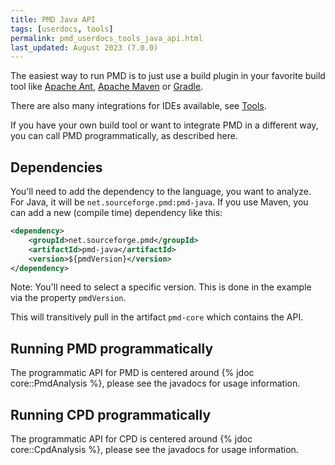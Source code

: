 ```yaml
---
title: PMD Java API
tags: [userdocs, tools]
permalink: pmd_userdocs_tools_java_api.html
last_updated: August 2023 (7.0.0)
---
```


The easiest way to run PMD is to just use a build plugin in your favorite build tool
like [Apache Ant](pmd_userdocs_tools_ant.html), [Apache Maven](pmd_userdocs_tools_maven.html) or
[Gradle](pmd_userdocs_tools_gradle.html).

There are also many integrations for IDEs available, see [Tools](pmd_userdocs_tools.html).

If you have your own build tool or want to integrate PMD in a different way, you can call PMD programmatically,
as described here.

## Dependencies

You'll need to add the dependency to the language, you want to analyze. For Java, it will be
`net.sourceforge.pmd:pmd-java`. If you use Maven, you can add a new (compile time) dependency like this:

``` xml
<dependency>
    <groupId>net.sourceforge.pmd</groupId>
    <artifactId>pmd-java</artifactId>
    <version>${pmdVersion}</version>
</dependency>
```

Note: You'll need to select a specific version. This is done in the example via the property `pmdVersion`.

This will transitively pull in the artifact `pmd-core` which contains the API.

## Running PMD programmatically

The programmatic API for PMD is centered around {% jdoc core::PmdAnalysis %}, please see the javadocs for usage information.

## Running CPD programmatically

The programmatic API for CPD is centered around {% jdoc core::CpdAnalysis %}, please see the javadocs for usage information.
